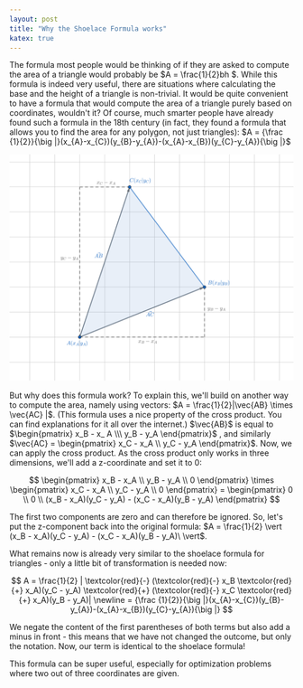 ```yaml
---
layout: post
title: "Why the Shoelace Formula works"
katex: true
---
```


The formula most people would be thinking of if they are asked to compute the area of a triangle would probably be $A = \frac{1}{2}bh $.
While this formula is indeed very useful, there are situations where calculating the base and the height of a triangle is non-trivial. It would be quite convenient to have a formula that would compute the area of a triangle purely based on coordinates, wouldn't it? 
Of course, much smarter people have already found such a formula in the 18th century (in fact, they found a formula that allows you to find the area for any polygon, not just triangles): $A = {\frac {1}{2}}{\big |}(x_{A}-x_{C})(y_{B}-y_{A})-(x_{A}-x_{B})(y_{C}-y_{A}){\big |}$

![Visualization of the shoelace formula](/assets/shoelace_formula.png)

But why does this formula work? To explain this, we'll build on another way to compute the area, namely using vectors: 
$A = \frac{1}{2}|\vec{AB} \times \vec{AC} |$. 
(This formula uses a nice property of the cross product. You can find explanations for it all over the internet.) 
$\vec{AB}$ is equal to 
$\begin{pmatrix} x_B - x_ A \\\ y_B - y_A \end{pmatrix}$
, and similarly $\vec{AC} = \begin{pmatrix} x_C - x_A \\ y_C - y_A \end{pmatrix}$. 
Now, we can apply the cross product. As the cross product only works in three dimensions, we'll add a z-coordinate and set it to 0: 

$$ \begin{pmatrix} x_B - x_A \\ y_B - y_A \\ 0 \end{pmatrix} \times \begin{pmatrix} x_C - x_A \\ y_C - y_A \\ 0 \end{pmatrix} = \begin{pmatrix} 0 \\ 0 \\ (x_B - x_A)(y_C - y_A) - (x_C - x_A)(y_B - y_A) \end{pmatrix} $$

The first two components are zero and can therefore be ignored. So, let's put the z-component back into the original formula: $A = \frac{1}{2} \vert (x_B - x_A)(y_C - y_A) - (x_C - x_A)(y_B - y_A)\ \vert$.

What remains now is already very similar to the shoelace formula for triangles - only a little bit of transformation is needed now:

$$ A = \frac{1}{2} | \textcolor{red}{-} (\textcolor{red}{-} x_B \textcolor{red}{+}  x_A)(y_C - y_A) \textcolor{red}{+} (\textcolor{red}{-} x_C \textcolor{red}{+}  x_A)(y_B - y_A)| \newline = {\frac {1}{2}}{\big |}(x_{A}-x_{C})(y_{B}-y_{A})-(x_{A}-x_{B})(y_{C}-y_{A}){\big |} $$

We negate the content of the first parentheses of both terms but also add a minus in front - this means that we have not changed the outcome, but only the notation. Now, our term is identical to the shoelace formula!

This formula can be super useful, especially for optimization problems where two out of three coordinates are given.